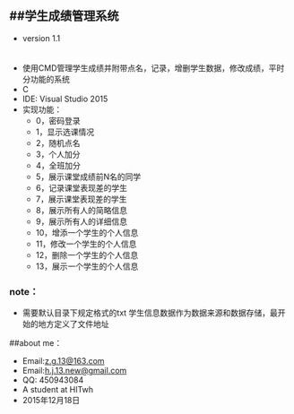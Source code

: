 ##学生成绩管理系统
----------------------
* version  1.1    
<br></br>
* 使用CMD管理学生成绩并附带点名，记录，增删学生数据，修改成绩，平时分功能的系统
* C
* IDE: Visual Studio 2015 
* 实现功能：
    * 0，密码登录
    * 1，显示选课情况
    * 2，随机点名
    * 3，个人加分
    * 4，全班加分
    * 5，展示课堂成绩前N名的同学
    * 6，记录课堂表现差的学生
    * 7，展示课堂表现差的学生
    * 8，展示所有人的简略信息
    * 9，展示所有人的详细信息
    * 10，增添一个学生的个人信息
    * 11，修改一个学生的个人信息
    * 12，删除一个学生的个人信息
    * 13，展示一个学生的个人信息

### note：

* 需要默认目录下规定格式的txt 学生信息数据作为数据来源和数据存储，最开始的地方定义了文件地址      

##about me：

* Email:z.g.13@163.com 
* Email:h.j.13.new@gmail.com
* QQ: 450943084
* A student at HITwh 
* 2015年12月18日